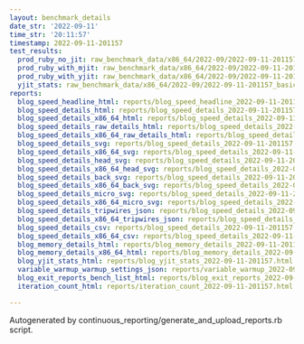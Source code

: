 ```yaml
---
layout: benchmark_details
date_str: '2022-09-11'
time_str: '20:11:57'
timestamp: 2022-09-11-201157
test_results:
  prod_ruby_no_jit: raw_benchmark_data/x86_64/2022-09/2022-09-11-201157_basic_benchmark_prod_ruby_no_jit.json
  prod_ruby_with_mjit: raw_benchmark_data/x86_64/2022-09/2022-09-11-201157_basic_benchmark_prod_ruby_with_mjit.json
  prod_ruby_with_yjit: raw_benchmark_data/x86_64/2022-09/2022-09-11-201157_basic_benchmark_prod_ruby_with_yjit.json
  yjit_stats: raw_benchmark_data/x86_64/2022-09/2022-09-11-201157_basic_benchmark_yjit_stats.json
reports:
  blog_speed_headline_html: reports/blog_speed_headline_2022-09-11-201157.html
  blog_speed_details_html: reports/blog_speed_details_2022-09-11-201157.html
  blog_speed_details_x86_64_html: reports/blog_speed_details_2022-09-11-201157.x86_64.html
  blog_speed_details_raw_details_html: reports/blog_speed_details_2022-09-11-201157.raw_details.html
  blog_speed_details_x86_64_raw_details_html: reports/blog_speed_details_2022-09-11-201157.x86_64.raw_details.html
  blog_speed_details_svg: reports/blog_speed_details_2022-09-11-201157.svg
  blog_speed_details_x86_64_svg: reports/blog_speed_details_2022-09-11-201157.x86_64.svg
  blog_speed_details_head_svg: reports/blog_speed_details_2022-09-11-201157.head.svg
  blog_speed_details_x86_64_head_svg: reports/blog_speed_details_2022-09-11-201157.x86_64.head.svg
  blog_speed_details_back_svg: reports/blog_speed_details_2022-09-11-201157.back.svg
  blog_speed_details_x86_64_back_svg: reports/blog_speed_details_2022-09-11-201157.x86_64.back.svg
  blog_speed_details_micro_svg: reports/blog_speed_details_2022-09-11-201157.micro.svg
  blog_speed_details_x86_64_micro_svg: reports/blog_speed_details_2022-09-11-201157.x86_64.micro.svg
  blog_speed_details_tripwires_json: reports/blog_speed_details_2022-09-11-201157.tripwires.json
  blog_speed_details_x86_64_tripwires_json: reports/blog_speed_details_2022-09-11-201157.x86_64.tripwires.json
  blog_speed_details_csv: reports/blog_speed_details_2022-09-11-201157.csv
  blog_speed_details_x86_64_csv: reports/blog_speed_details_2022-09-11-201157.x86_64.csv
  blog_memory_details_html: reports/blog_memory_details_2022-09-11-201157.html
  blog_memory_details_x86_64_html: reports/blog_memory_details_2022-09-11-201157.x86_64.html
  blog_yjit_stats_html: reports/blog_yjit_stats_2022-09-11-201157.html
  variable_warmup_warmup_settings_json: reports/variable_warmup_2022-09-11-201157.warmup_settings.json
  blog_exit_reports_bench_list_html: reports/blog_exit_reports_2022-09-11-201157.bench_list.html
  iteration_count_html: reports/iteration_count_2022-09-11-201157.html

---
```

Autogenerated by continuous_reporting/generate_and_upload_reports.rb script.
